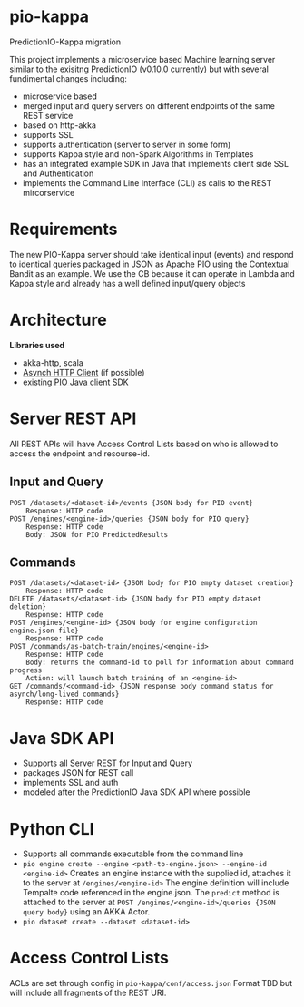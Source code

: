 # pio-kappa
PredictionIO-Kappa migration

This project implements a microservice based Machine learning server similar to the exisitng PredictionIO (v0.10.0 currently) but with
several fundimental changes including:

 - microservice based
 - merged input and query servers on different endpoints of the same REST service
 - based on http-akka
 - supports SSL
 - supports authentication (server to server in some form)
 - supports Kappa style and non-Spark Algorithms in Templates
 - has an integrated example SDK in Java that implements client side SSL and Authentication
 - implements the Command Line Interface (CLI) as calls to the REST mircorservice
 
# Requirements

The new PIO-Kappa server should take identical input (events) and respond to identical queries packaged in JSON as Apache PIO using 
the Contextual Bandit as an example. We use the CB because it can operate in Lambda and Kappa style and already has a well 
defined input/query objects

 
# Architecture
 
**Libraries used**

 - akka-http, scala
 - [Asynch HTTP Client](https://github.com/AsyncHttpClient/async-http-client#async-http-client-asynchttpclient-on-twitter-) (if possible)
 - existing [PIO Java client SDK](https://github.com/apache/incubator-predictionio-sdk-java)
 
# Server REST API

All REST APIs will have Access Control Lists based on who is allowed to access the endpoint and resourse-id. 

## Input and Query

    POST /datasets/<dataset-id>/events {JSON body for PIO event}
        Response: HTTP code
    POST /engines/<engine-id>/queries {JSON body for PIO query}
        Response: HTTP code
        Body: JSON for PIO PredictedResults

## Commands

    POST /datasets/<dataset-id> {JSON body for PIO empty dataset creation}
        Response: HTTP code
    DELETE /datasets/<dataset-id> {JSON body for PIO empty dataset deletion}
        Response: HTTP code
    POST /engines/<engine-id> {JSON body for engine configuration engine.json file}
        Response: HTTP code
    POST /commands/as-batch-train/engines/<engine-id>
        Response: HTTP code
        Body: returns the command-id to poll for information about command progress
        Action: will launch batch training of an <engine-id>
    GET /commands/<command-id> {JSON response body command status for asynch/long-lived commands}
        Response: HTTP code
    
# Java SDK API

 - Supports all Server REST for Input and Query
 - packages JSON for REST call
 - implements SSL and auth
 - modeled after the PredictionIO Java SDK API where possible

# Python CLI

 - Supports all commands executable from the command line
  - `pio engine create --engine <path-to-engine.json> --engine-id <engine-id>`
    Creates an engine instance with the supplied id, attaches it to the server at `/engines/<engine-id>`
    The engine definition will include Tempalte code referenced in the engine.json. The `predict` method is attached to the server
    at `POST /engines/<engine-id>/queries {JSON query body}` using an AKKA Actor.
  - `pio dataset create --dataset <dataset-id>`
  
# Access Control Lists

ACLs are set through config in `pio-kappa/conf/access.json` Format TBD but will include all fragments of the REST URI.
